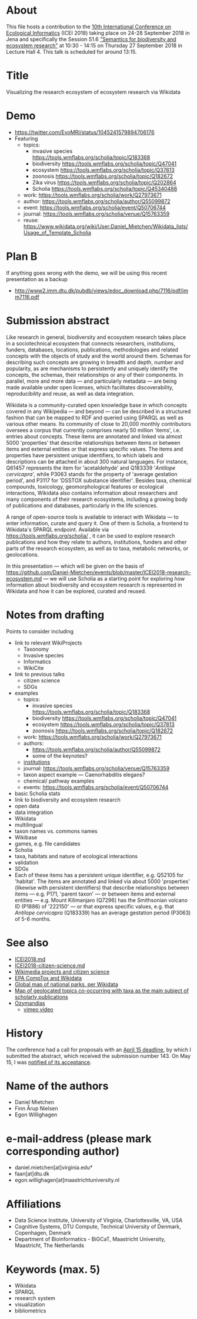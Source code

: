 # About

This file hosts a contribution to the [10th International Conference on Ecological Informatics](http://icei2018.uni-jena.de/)  (ICEI 2018) taking place on 24-28 September 2018 in Jena and specifically the Session S1.6 ["Semantics for biodiversity and ecosystem research"](https://icei2018.uni-jena.de/session/s1-6-semantics/) at 10:30 - 14:15 on Thursday 27 September 2018 in Lecture Hall 4. This talk is scheduled for around 13:15.

# Title

Visualizing the research ecosystem of ecosystem research via Wikidata

# Demo

* https://twitter.com/EvoMRI/status/1045241579894706176
* Featuring
  - topics: 
    - invasive species https://tools.wmflabs.org/scholia/topic/Q183368
    - biodiversity https://tools.wmflabs.org/scholia/topic/Q47041
    - ecosystem https://tools.wmflabs.org/scholia/topic/Q37813
    - zoonosis https://tools.wmflabs.org/scholia/topic/Q182672
    - Zika virus https://tools.wmflabs.org/scholia/topic/Q202864
    - Scholia https://tools.wmflabs.org/scholia/topic/Q45340488
  - work: https://tools.wmflabs.org/scholia/work/Q27973671
  - author: https://tools.wmflabs.org/scholia/author/Q55099872
  - event: https://tools.wmflabs.org/scholia/event/Q50706744
  - journal: https://tools.wmflabs.org/scholia/venue/Q15763359
  - reuse: https://www.wikidata.org/wiki/User:Daniel_Mietchen/Wikidata_lists/Usage_of_Template_Scholia

# Plan B

If anything goes wrong with the demo, we will be using this recent presentation as a backup
* http://www2.imm.dtu.dk/pubdb/views/edoc_download.php/7116/pdf/imm7116.pdf

# Submission abstract

Like research in general, biodiversity and ecosystem research takes place in a sociotechnical ecosystem that connects researchers, institutions, funders, databases, locations, publications, methodologies and related concepts with the objects of study and the world around them. Schemas for describing such concepts are growing in breadth and depth, number and popularity, as are mechanisms to persistently and uniquely identify the concepts, the schemas, their relationships or any of their components. In parallel, more and more data &mdash; and particularly metadata &mdash; are being made available under open licenses, which facilitates discoverability, reproducibility and reuse, as well as data integration.

Wikidata is a community-curated open knowledge base in which concepts covered in any Wikipedia &mdash; and beyond &mdash; can be described in a structured fashion that can be mapped to RDF and queried using SPARQL as well as various other means. Its community of close to 20,000 monthly contributors oversees a corpus that currently comprises nearly 50 million 'items', i.e. entries about concepts. These items are annotated and linked via almost 5000 'properties' that describe relationships between items or between items and external entities or that express specific values. The items and properties have persistent unique identifiers, to which labels and descriptions can be attached in about 300 natural languages. For instance, Q61457 represents the item for 'acetaldehyde' and Q183339 '*Antilope cervicapra*', while P3063 stands for the property of 'average gestation period', and P3117 for 'DSSTOX substance identifier'. Besides taxa, chemical compounds, toxicology, geomorphological features or ecological interactions, Wikidata also contains information about researchers and many components of their research ecosystems, including a growing body of publications and databases, particularly in the life sciences.

A range of open-source tools is available to interact with Wikidata &mdash; to enter information, curate and query it. One of them is Scholia, a frontend to Wikidata's SPARQL endpoint. Available via https://tools.wmflabs.org/scholia/ , it can be used to explore research publications and how they relate to authors, institutions, funders and other parts of the research ecosystem, as well as to taxa, metabolic networks, or geolocations. 

In this presentation &mdash; which will be given on the basis of https://github.com/Daniel-Mietchen/events/blob/master/ICEI2018-research-ecosystem.md &mdash; we will use Scholia as a starting point for exploring how information about biodiversity and ecosystem research is represented in Wikidata and how it can be explored, curated and reused.

# Notes from drafting
Points to consider including
- link to relevant WikiProjects
  - Taxonomy
  - Invasive species
  - Informatics
  - WikiCite
- link to previous talks
  - citizen science
  - SDGs
- examples
  - topics: 
    - invasive species https://tools.wmflabs.org/scholia/topic/Q183368
    - biodiversity https://tools.wmflabs.org/scholia/topic/Q47041
    - ecosystem https://tools.wmflabs.org/scholia/topic/Q37813
    - zoonosis https://tools.wmflabs.org/scholia/topic/Q182672
  - work: https://tools.wmflabs.org/scholia/work/Q27973671
  - authors: 
    - https://tools.wmflabs.org/scholia/author/Q55099872
    - some of the keynotes?
  - [institutions](https://query.wikidata.org/#%23%20%23defaultView%3AGraph%0ASELECT%20%3Fciting_organization%20%3Fciting_organizationLabel%20%3Fcited_organization%20%3Fcited_organizationLabel%0AWITH%20%7B%0A%20%20SELECT%20DISTINCT%20%3Fciting_organization%20%3Fcited_organization%20WHERE%20%7B%0A%20%20%20%20%3Fciting_author%20%28wdt%3AP108%7Cwdt%3AP1416%29%20%3Fciting_organization%20.%20%0A%20%20%20%20%3Fcited_author%20%28wdt%3AP108%7Cwdt%3AP1416%29%20%3Fcited_organization%20.%20%0A%0A%20%20%20%20%3Fciting_work%20wdt%3AP50%20%3Fciting_author%20.%20%0A%20%20%20%20%7B%20%3Fciting_work%20wdt%3AP921%20wd%3AQ183368%20.%7D%20UNION%20%20%20%20%20%7B%20%3Fciting_work%20wdt%3AP921%20wd%3AQ42985020%20.%7D%20%0A%20%20%20%20%7B%20%3Fcited_work%20wdt%3AP921%20wd%3AQ183368%20.%7D%20UNION%20%20%20%20%20%7B%20%3Fcited_work%20wdt%3AP921%20wd%3AQ42985020%20.%7D%20%0A%20%20%20%20%3Fciting_work%20wdt%3AP2860%20%3Fcited_work%20.%20%0A%20%20%20%20%3Fcited_work%20wdt%3AP50%20%3Fcited_author%20.%20%20%0A%20%20%20%20FILTER%20%28%3Fciting_work%20%21%3D%20%3Fcited_work%29%0A%20%20%20%20FILTER%20NOT%20EXISTS%20%7B%0A%20%20%20%20%20%20%3Fciting_work%20wdt%3AP50%20%3Fauthor%20.%0A%20%20%20%20%20%20%3Fciting_work%20wdt%3AP2860%20%3Fcited_work%20.%0A%20%20%20%20%20%20%3Fcited_work%20%20wdt%3AP50%20%3Fauthor%20.%0A%20%20%20%20%7D%0A%20%20%7D%0A%7D%20AS%20%25results%0AWHERE%20%7B%0A%20%20INCLUDE%20%25results%0A%20SERVICE%20wikibase%3Alabel%20%7B%20bd%3AserviceParam%20wikibase%3Alanguage%20%22%5BAUTO_LANGUAGE%5D%2Cen%22.%20%7D%20%20%20%20%20%20%20%20%0A%20%7D%0A) 
  - journal: https://tools.wmflabs.org/scholia/venue/Q15763359
  - taxon aspect example &mdash; Caenorhabditis elegans?
  - chemical/ pathway examples
  - events: https://tools.wmflabs.org/scholia/event/Q50706744
- basic Scholia stats
- link to biodiversity and ecosystem research
- open data
- data integration
- Wikidata
- multilingual
- taxon names vs. commons names
- Wikibase
- games, e.g. file candidates
- Scholia
- taxa, habitats and nature of ecological interactions
- validation
- SDGs
- Each of these items has a persistent unique identifier, e.g. Q52105 for 'habitat'. The items are annotated and linked via about 5000 'properties' (likewise with persistent identifiers) that describe relationships between items &mdash; e.g. P171, 'parent taxon' &mdash; or between items and external entities &mdash; e.g. Mount Kilimanjaro (Q7296) has the Smithsonian volcano ID (P1886) of '222150' &mdash; or that express specific values, e.g. that *Antilope cervicapra* (Q183339) has an average gestation period (P3063) of 5-6 months.

# See also 

* [ICEI2018.md](ICEI2018.md)
* [ICEI2018-citizen-science.md](ICEI2018-citizen-science.md)
* [Wikimedia projects and citizen science](https://www.wikidata.org/wiki/User:Daniel_Mietchen/ECSA_2018)
* [EPA CompTox and Wikidata](http://chem-bla-ics.blogspot.bg/2017/01/epa-comptox-dashboard-ids-in-wikidata.html)
* [Global map of national parks, per Wikidata](https://twitter.com/SciHiBlog/status/987984942050217984)
* [Map of geolocated topics co-occurring with taxa as the main subject of scholarly publications](https://query.wikidata.org/#%23defaultView%3AMap%0ASELECT%0A%20%20%3Flocation%20%3FlocationLabel%0A%20%20%3Fgeo%0A%20%20%3Fexample_work%20%3Fexample_workLabel%0AWITH%20%7B%0A%20%20SELECT%0A%20%20%20%20%3Flocation%20%3Fgeo%0A%20%20%20%20%28SAMPLE%28%3Fwork%29%20AS%20%3Fexample_work%29%0A%20%20WHERE%20%7B%0A%20%20%20%20%23%20Find%20works%20that%20are%20marked%20with%20main%20subject%20of%20the%20topic.%0A%20%20%20%20%3Fwork%20wdt%3AP921%20%3Ftopic%20.%0A%20%20%20%20%3Ftopic%20wdt%3AP31%20wd%3AQ16521%20.%0A%20%20%20%20%0A%20%20%20%20%23%20Identify%20co-occuring%20topic%20that%20is%20geo-locatable.%20%0A%20%20%20%20%3Fwork%20wdt%3AP921%20%3Flocation%20.%0A%20%20%20%20%3Flocation%20wdt%3AP625%20%3Fgeo%20.%0A%20%20%7D%0A%20%20GROUP%20BY%20%3Flocation%20%3Fgeo%0A%7D%20AS%20%25results%0AWHERE%20%7B%0A%20%20INCLUDE%20%25results%0A%20%20%0A%20%20%23%20Label%20the%20results%0A%20%20SERVICE%20wikibase%3Alabel%20%7B%0A%20%20%20%20bd%3AserviceParam%20wikibase%3Alanguage%20%22en%2Cda%2Cde%2Ces%2Cfr%2Cjp%2Cnl%2Cno%2Cru%2Csv%2Czh%22.%0A%20%20%7D%0A%7D%0A)
* [Ozymandias](http://iphylo.blogspot.com/2018/08/gbif-challenge-entry-ozymandias.html)
  - [vimeo video](https://vimeo.com/285864743)

# History

The conference had a call for proposals with an [April 15 deadline](http://icei2018.uni-jena.de/calls/), by which I submitted the abstract, which received the submission number 143. On May 15, I was [notified of its acceptance](https://github.com/Daniel-Mietchen/events/issues/339#issuecomment-389138931).


# Name of the authors

* Daniel Mietchen
* Finn Årup Nielsen
* Egon Willighagen

# e-mail-address (please mark corresponding author)

* daniel.mietchen[at]virginia.edu*
* faan[at]dtu.dk
* egon.willighagen[at]maastrichtuniversity.nl

# Affiliations

* Data Science Institute, University of Virginia, Charlottesville, VA, USA
* Cognitive Systems, DTU Compute, Technical University of Denmark, Copenhagen, Denmark
* Department of Bioinformatics - BiGCaT, Maastricht University, Maastricht, The Netherlands

# Keywords (max. 5)

- Wikidata
- SPARQL
- research system
- visualization
- bibliometrics
